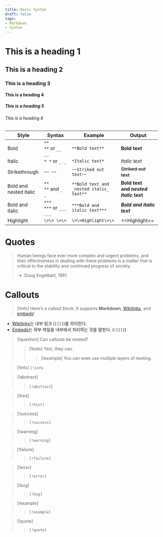 ```yaml
---
title: Basic Syntax
draft: false
tags:
- Markdown
- Syntax
---
```


# This is a heading 1

## This is a heading 2

### This is a heading 3

#### This is a heading 4

##### This is a heading 5

###### This is a heading 6

|Style|Syntax|Example|Output|
|-----|------|-------|------|
|Bold|`** **` or `__ __`|`**Bold text**`|**Bold text**|
|Italic|`* *` or `_ _`|`*Italic text*`|*Italic text*|
|Strikethrough|`~~ ~~`|`~~Striked out text~~`|~~Striked out text~~|
|Bold and nested italic|`** **` and `_ _`|`**Bold text and _nested italic_ text**`|**Bold text and *nested italic* text**|
|Bold and italic|`*** ***` or `___ ___`|`***Bold and italic text***`|***Bold and italic text***|
|Highlight|`\=\= \=\=`|`\=\=Highlight\=\=`|==Highlight==|

# Quotes

 > 
 > Human beings face ever more complex and urgent problems, and their effectiveness in dealing with these problems is a matter that is critical to the stability and continued progress of society. 
 > 
 > - Doug Engelbart, 1961

# Callouts

 > 
 > \[!info\]
 > Here's a callout block. 
 > It supports **Markdown**, [Wikilinks](../../Internal%20link.md), and [embeds](../../Embed%20files.md)!

* [Wikilinks](https://help.obsidian.md/Linking+notes+and+files/Internal+links)는 내부 링크 (`[[]]`)를 의미한다.
* [Embeds](https://help.obsidian.md/Linking+notes+and+files/Embedding+files)는 외부 파일을 내부에서 처리하는 것을 말한다. (`![[]]`)

 > 
 > \[!question\] Can callouts be nested? 
 > 
 >  > 
 >  > \[!todo\] Yes!, they can.
 >  > 
 >  >  > 
 >  >  > \[!example\] You can even use multiple layers of nesting.

 > 
 > \[!info\]
 > `[!info`

 > 
 > \[!abstract\]
 > 
 >  > 
 >  > `[!abstract`\]

 > 
 > \[!hint\]
 > 
 >  > 
 >  > `[!hint]`

 > 
 > \[!success\]
 > 
 >  > 
 >  > `[!success]`

 > 
 > \[!warning\]
 > 
 >  > 
 >  > `[!warning]`

 > 
 > \[!failure\]
 > 
 >  > 
 >  > `[!failure]`

 > 
 > \[!error\]
 > 
 >  > 
 >  > `[!error]`

 > 
 > \[!bug\]
 > 
 >  > 
 >  > `[!bug]`

 > 
 > \[!example\]
 > 
 >  > 
 >  > `[!example]`

 > 
 > \[!quote\]
 > 
 >  > 
 >  > `[!quote]`
